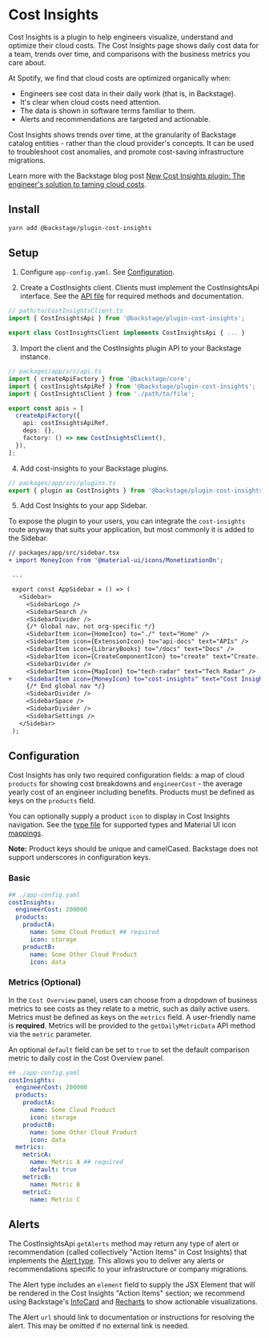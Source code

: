 # Cost Insights

Cost Insights is a plugin to help engineers visualize, understand and optimize their cloud costs. The Cost Insights page shows daily cost data for a team, trends over time, and comparisons with the business metrics you care about.

At Spotify, we find that cloud costs are optimized organically when:

- Engineers see cost data in their daily work (that is, in Backstage).
- It's clear when cloud costs need attention.
- The data is shown in software terms familiar to them.
- Alerts and recommendations are targeted and actionable.

Cost Insights shows trends over time, at the granularity of Backstage catalog entities - rather than the cloud provider's concepts. It can be used to troubleshoot cost anomalies, and promote cost-saving infrastructure migrations.

Learn more with the Backstage blog post [New Cost Insights plugin: The engineer's solution to taming cloud costs](https://backstage.io/blog/2020/10/22/cost-insights-plugin).

## Install

```bash
yarn add @backstage/plugin-cost-insights
```

## Setup

1. Configure `app-config.yaml`. See [Configuration](#configuration).

2. Create a CostInsights client. Clients must implement the CostInsightsApi interface. See the [API file](https://github.com/backstage/backstage/blob/master/plugins/cost-insights/src/api/CostInsightsApi.ts) for required methods and documentation.

```ts
// path/to/CostInsightsClient.ts
import { CostInsightsApi } from '@backstage/plugin-cost-insights';

export class CostInsightsClient implements CostInsightsApi { ... }
```

3. Import the client and the CostInsights plugin API to your Backstage instance.

```ts
// packages/app/src/api.ts
import { createApiFactory } from '@backstage/core';
import { costInsightsApiRef } from '@backstage/plugin-cost-insights';
import { CostInsightsClient } from './path/to/file';

export const apis = [
  createApiFactory({
    api: costInsightsApiRef,
    deps: {},
    factory: () => new CostInsightsClient(),
  }),
];
```

4. Add cost-insights to your Backstage plugins.

```ts
// packages/app/src/plugins.ts
export { plugin as CostInsights } from '@backstage/plugin-cost-insights';
```

5. Add Cost Insights to your app Sidebar.

To expose the plugin to your users, you can integrate the `cost-insights` route anyway that suits your application, but most commonly it is added to the Sidebar.

```diff
// packages/app/src/sidebar.tsx
+ import MoneyIcon from '@material-ui/icons/MonetizationOn';

 ...

 export const AppSidebar = () => (
   <Sidebar>
     <SidebarLogo />
     <SidebarSearch />
     <SidebarDivider />
     {/* Global nav, not org-specific */}
     <SidebarItem icon={HomeIcon} to="./" text="Home" />
     <SidebarItem icon={ExtensionIcon} to="api-docs" text="APIs" />
     <SidebarItem icon={LibraryBooks} to="/docs" text="Docs" />
     <SidebarItem icon={CreateComponentIcon} to="create" text="Create..." />
     <SidebarDivider />
     <SidebarItem icon={MapIcon} to="tech-radar" text="Tech Radar" />
+    <SidebarItem icon={MoneyIcon} to="cost-insights" text="Cost Insights" />
     {/* End global nav */}
     <SidebarDivider />
     <SidebarSpace />
     <SidebarDivider />
     <SidebarSettings />
   </Sidebar>
 );
```

## Configuration

Cost Insights has only two required configuration fields: a map of cloud `products` for showing cost breakdowns and `engineerCost` - the average yearly cost of an engineer including benefits. Products must be defined as keys on the `products` field.

You can optionally supply a product `icon` to display in Cost Insights navigation. See the [type file](https://github.com/backstage/backstage/blob/master/plugins/cost-insights/src/types/Icon.ts) for supported types and Material UI icon [mappings](https://github.com/backstage/backstage/blob/master/plugins/cost-insights/src/utils/navigation.tsx).

**Note:** Product keys should be unique and camelCased. Backstage does not support underscores in configuration keys.

### Basic

```yaml
## ./app-config.yaml
costInsights:
  engineerCost: 200000
  products:
    productA:
      name: Some Cloud Product ## required
      icon: storage
    productB:
      name: Some Other Cloud Product
      icon: data
```

### Metrics (Optional)

In the `Cost Overview` panel, users can choose from a dropdown of business metrics to see costs as they relate to a metric, such as daily active users. Metrics must be defined as keys on the `metrics` field. A user-friendly name is **required**. Metrics will be provided to the `getDailyMetricData` API method via the `metric` parameter.

An optional `default` field can be set to `true` to set the default comparison metric to daily cost in the Cost Overview panel.

```yaml
## ./app-config.yaml
costInsights:
  engineerCost: 200000
  products:
    productA:
      name: Some Cloud Product
      icon: storage
    productB:
      name: Some Other Cloud Product
      icon: data
  metrics:
    metricA:
      name: Metric A ## required
      default: true
    metricB:
      name: Metric B
    metricC:
      name: Metric C
```

## Alerts

The CostInsightsApi `getAlerts` method may return any type of alert or recommendation (called collectively "Action Items" in Cost Insights) that implements the [Alert type](https://github.com/backstage/backstage/blob/master/plugins/cost-insights/src/types/Alert.ts). This allows you to deliver any alerts or recommendations specific to your infrastructure or company migrations.

The Alert type includes an `element` field to supply the JSX Element that will be rendered in the Cost Insights "Action Items" section; we recommend using Backstage's [InfoCard](https://backstage.io/storybook/?path=/story/layout-information-card--default) and [Recharts](http://recharts.org/en-US/) to show actionable visualizations.

The Alert `url` should link to documentation or instructions for resolving the alert. This may be omitted if no external link is needed.
